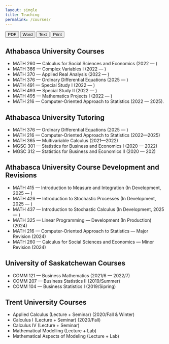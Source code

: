 ```yaml
---
layout: single
title: Teaching
permalink: /courses/
---
```

<!-- Export buttons (no 404; PDF opens print dialog, Word/TXT download locally) -->
<div class="download-bar">
  <button class="btn export" data-kind="pdf">PDF</button>
  <button class="btn export" data-kind="doc">Word</button>
  <button class="btn export" data-kind="txt">Text</button>
  <button class="btn" onclick="window.print()">Print</button>
</div>

## Athabasca University Courses
- MATH 260 — Calculus for Social Sciences and Economics (2022 — )
- MATH 366 — Complex Variables I (2022 — )
- MATH 370 — Applied Real Analysis (2022 — )
- MATH 376 — Ordinary Differential Equations (2025 — )
- MATH 491 — Special Study I (2022 — )
- MATH 493 — Special Study II (2022 — )
- MATH 495 — Mathematics Projects I (2022 — )
- MATH 216 — Computer-Oriented Approach to Statistics (2022 — 2025).

## Athabasca University Tutoring
- MATH 376 — Ordinary Differential Equations (2025 — )
- MATH 216 — Computer-Oriented Approach to Statistics (2022—2025)
- MATH 365 — Multivariable Calculus (2021—2022)
- MGSC 301 — Statistics for Business and Economics I (2020 — 2022)
- MGSC 312 — Statistics for Business and Economics II (2020 — 202)

## Athabasca University Course Development and Revisions
- MATH 415 — Introduction to Measure and Integration (In Development, 2025 — )
- MATH 426 — Introduction to Stochastic Processes (In Development, 2025 — )
- MATH 437 — Introduction to Stochastic Calculus (In Development, 2025 — )
- MATH 325 — Linear Programming — Development (In Production) (2024)
- MATH 216 — Computer-Oriented Approach to Statistics — Major Revision (2024)
- MATH 260 — Calculus for Social Sciences and Economics — Minor Revision (2024)

## University of Saskatchewan Courses
- COMM 121 — Business Mathematics (2021/6 — 2022/7)
- COMM 207 — Business Statistics II (2019/Summer)
- COMM 104 — Business Statistics I (2019/Sipring)

## Trent University Courses
- Applied Calculus (Lecture + Seminar) (2020/Fall & Winter)
- Calculus I (Lecture + Seminar) (2020/Fall)
- Calculus IV (Lecture + Seminar)
- Mathematical Modelling (Lecture + Lab)
- Mathematical Aspects of Modeling (Lecture + Lab)     
